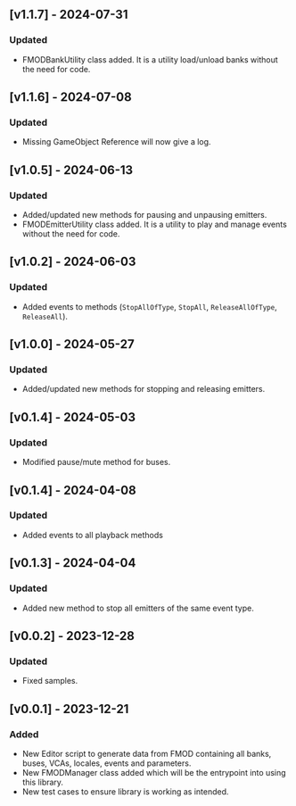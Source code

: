 ## [v1.1.7] - 2024-07-31

### Updated

- FMODBankUtility class added. It is a utility load/unload banks without the need for code.

## [v1.1.6] - 2024-07-08

### Updated

- Missing GameObject Reference will now give a log.

## [v1.0.5] - 2024-06-13

### Updated

- Added/updated new methods for pausing and unpausing emitters.
- FMODEmitterUtility class added. It is a utility to play and manage events without the need for code.

## [v1.0.2] - 2024-06-03

### Updated

- Added events to methods (```StopAllOfType```, ```StopAll```, ```ReleaseAllOfType```, ```ReleaseAll```).

## [v1.0.0] - 2024-05-27

### Updated

- Added/updated new methods for stopping and releasing emitters.

## [v0.1.4] - 2024-05-03

### Updated

- Modified pause/mute method for buses.

## [v0.1.4] - 2024-04-08

### Updated

- Added events to all playback methods

## [v0.1.3] - 2024-04-04

### Updated 

- Added new method to stop all emitters of the same event type.

## [v0.0.2] - 2023-12-28

### Updated

- Fixed samples.

## [v0.0.1] - 2023-12-21

### Added

- New Editor script to generate data from FMOD containing all banks, buses, VCAs, locales, events and parameters.
- New FMODManager class added which will be the entrypoint into using this library.
- New test cases to ensure library is working as intended.


